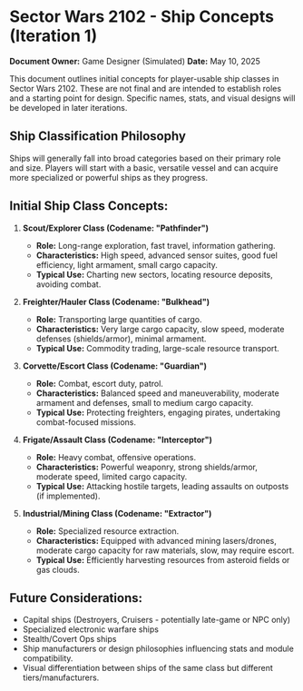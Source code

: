 # Sector Wars 2102 - Ship Concepts (Iteration 1)

**Document Owner:** Game Designer (Simulated)
**Date:** May 10, 2025

This document outlines initial concepts for player-usable ship classes in Sector Wars 2102. These are not final and are intended to establish roles and a starting point for design. Specific names, stats, and visual designs will be developed in later iterations.

## Ship Classification Philosophy

Ships will generally fall into broad categories based on their primary role and size. Players will start with a basic, versatile vessel and can acquire more specialized or powerful ships as they progress.

## Initial Ship Class Concepts:

1.  **Scout/Explorer Class (Codename: "Pathfinder")**
    *   **Role:** Long-range exploration, fast travel, information gathering.
    *   **Characteristics:** High speed, advanced sensor suites, good fuel efficiency, light armament, small cargo capacity.
    *   **Typical Use:** Charting new sectors, locating resource deposits, avoiding combat.

2.  **Freighter/Hauler Class (Codename: "Bulkhead")**
    *   **Role:** Transporting large quantities of cargo.
    *   **Characteristics:** Very large cargo capacity, slow speed, moderate defenses (shields/armor), minimal armament.
    *   **Typical Use:** Commodity trading, large-scale resource transport.

3.  **Corvette/Escort Class (Codename: "Guardian")**
    *   **Role:** Combat, escort duty, patrol.
    *   **Characteristics:** Balanced speed and maneuverability, moderate armament and defenses, small to medium cargo capacity.
    *   **Typical Use:** Protecting freighters, engaging pirates, undertaking combat-focused missions.

4.  **Frigate/Assault Class (Codename: "Interceptor")**
    *   **Role:** Heavy combat, offensive operations.
    *   **Characteristics:** Powerful weaponry, strong shields/armor, moderate speed, limited cargo capacity.
    *   **Typical Use:** Attacking hostile targets, leading assaults on outposts (if implemented).

5.  **Industrial/Mining Class (Codename: "Extractor")**
    *   **Role:** Specialized resource extraction.
    *   **Characteristics:** Equipped with advanced mining lasers/drones, moderate cargo capacity for raw materials, slow, may require escort.
    *   **Typical Use:** Efficiently harvesting resources from asteroid fields or gas clouds.

## Future Considerations:

*   Capital ships (Destroyers, Cruisers - potentially late-game or NPC only)
*   Specialized electronic warfare ships
*   Stealth/Covert Ops ships
*   Ship manufacturers or design philosophies influencing stats and module compatibility.
*   Visual differentiation between ships of the same class but different tiers/manufacturers.
